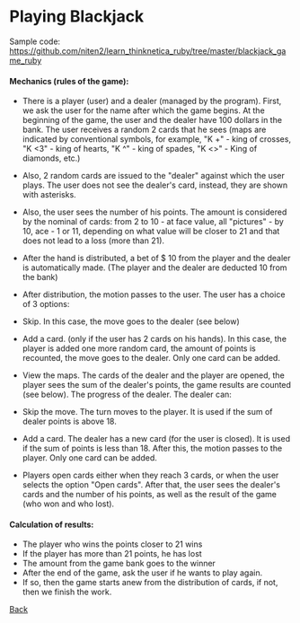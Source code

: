 # Playing Blackjack

Sample code: https://github.com/niten2/learn_thinknetica_ruby/tree/master/blackjack_game_ruby

#### Mechanics (rules of the game):

  - There is a player (user) and a dealer (managed by the program). First, we ask the user for the name after which the game begins. At the beginning of the game, the user and the dealer have 100 dollars in the bank. The user receives a random 2 cards that he sees (maps are indicated by conventional symbols, for example, "K +" - king of crosses, "K <3" - king of hearts, "K ^" - king of spades, "K <>" - King of diamonds, etc.)

  - Also, 2 random cards are issued to the "dealer" against which the user plays. The user does not see the dealer's card, instead, they are shown with asterisks.

  - Also, the user sees the number of his points. The amount is considered by the nominal of cards: from 2 to 10 - at face value, all "pictures" - by 10, ace - 1 or 11, depending on what value will be closer to 21 and that does not lead to a loss (more than 21).

  - After the hand is distributed, a bet of $ 10 from the player and the dealer is automatically made. (The player and the dealer are deducted 10 from the bank)

  - After distribution, the motion passes to the user. The user has a choice of 3 options:

  - Skip. In this case, the move goes to the dealer (see below)

  - Add a card. (only if the user has 2 cards on his hands). In this case, the player is added one more random card, the amount of points is recounted, the move goes to the dealer. Only one card can be added.

  - View the maps. The cards of the dealer and the player are opened, the player sees the sum of the dealer's points, the game results are counted (see below). The progress of the dealer. The dealer can:

  - Skip the move. The turn moves to the player. It is used if the sum of dealer points is above 18.

  - Add a card. The dealer has a new card (for the user is closed). It is used if the sum of points is less than 18. After this, the motion passes to the player. Only one card can be added.

  - Players open cards either when they reach 3 cards, or when the user selects the option "Open cards". After that, the user sees the dealer's cards and the number of his points, as well as the result of the game (who won and who lost).

#### Calculation of results:

  - The player who wins the points closer to 21 wins
  - If the player has more than 21 points, he has lost
  - The amount from the game bank goes to the winner
  - After the end of the game, ask the user if he wants to play again.
  - If so, then the game starts anew from the distribution of cards, if not, then we finish the work.

[Back](https://github.com/niten2/test_tasks)
